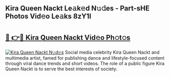 ## Kira Queen Nackt Le𝚊k𝚎d N𝚞𝚍es - Part-sHE Photos Vid𝚎o Le𝚊ks 8zY1l

# <h2><a href="http://fb13eo.evod.top/?m=Kira+Queen+Nackt">🔗 👉🔴 Kira Queen Nackt Vid𝚎o Ph𝚘t𝚘s</a></h2>

[![Kira Queen Nackt N𝚞d𝚎s](https://i.imgur.com/8V9OHl7.gif)](http://fb13eo.evod.top/?m=Kira+Queen+Nackt)
Social media celebrity Kira Queen Nackt and multimedia artist, famed for publishing dance and lifestyle-focused content through viral dance trends and short videos. The role of a public figure Kira Queen Nackt is to serve the best interests of society. 
